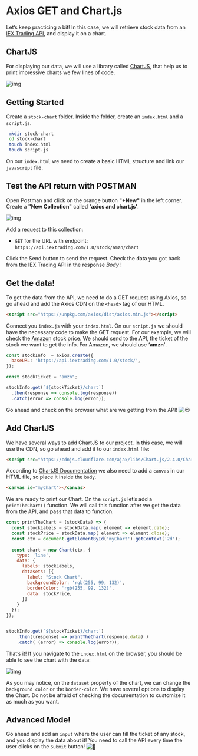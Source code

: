 # Axios GET and Chart.js



Let’s keep practicing a bit! In this case, we will retrieve stock data from an [IEX Trading API](https://iextrading.com/developer/), and display it on a chart.



## ChartJS

For displaying our data, we will use a library called [ChartJS](http://www.chartjs.org/), that help us to print impressive charts we few lines of code.

![img](https://user-images.githubusercontent.com/23629340/36738310-80b9bc08-1bdd-11e8-813e-fa6b05c9b4f9.png)



## Getting Started

Create a `stock-chart` folder. Inside the folder, create an `index.html` and a `script.js`.

```bash
 mkdir stock-chart
 cd stock-chart
 touch index.html
 touch script.js
```



On our `index.html` we need to create a basic HTML structure and link our `javascript` file.
<br>


## Test the API return with POSTMAN

Open Postman and click on the orange button **"+New"** in the left corner.  Create a **"New Collection"** called **'axios and chart.js'**.


![img](https://www.baeldung.com/wp-content/uploads/2019/02/postman-new-menu.png)


Add a request to this collection:

- `GET`  for the URL with endpoint: `https://api.iextrading.com/1.0/stock/amzn/chart`



Click the Send button to send the request. Check the data you got back from the IEX Trading API in the response *Body* !


## Get the data!

To get the data from the API, we need to do a GET request using Axios, so go ahead and add the Axios CDN on the `<head>` tag of our HTML.

```html
<script src="https://unpkg.com/axios/dist/axios.min.js"></script>
```





Connect you `index.js` with your `index.html`. On our `script.js` we should have the necessary code to make the GET request. For our example, we will check the [Amazon](http://materials.ironhack.com/s/S1ZB0nzpVVm) stock price. We should send to the API, the ticket of the stock we want to get the info. For Amazon, we should use **‘amzn’**.

```js
const stockInfo  = axios.create({
  baseURL: 'https://api.iextrading.com/1.0/stock/',
});

const stockTicket = "amzn";

stockInfo.get(`${stockTicket}/chart`)
  .then(response => console.log(response))
  .catch(error => console.log(error));
```

Go ahead and check on the browser what are we getting from the API! ![:wink:](http://materials.ironhack.com/build/emojify.js/dist/images/basic/wink.png)



## Add ChartJS



We have several ways to add ChartJS to our project. In this case, we will use the CDN, so go ahead and add it to our `index.html` file:

```html
<script src="https://cdnjs.cloudflare.com/ajax/libs/Chart.js/2.4.0/Chart.min.js"></script>
```





According to [ChartJS Documentation](http://www.chartjs.org/docs/latest/getting-started/) we also need to add a `canvas` in our HTML file, so place it inside the `body`.

```html
<canvas id="myChart"></canvas>
```





We are ready to print our Chart. On the `script.js` let’s add a `printTheChart()` function. We will call this function after we get the data from the API, and pass that data to function.

```js
const printTheChart = (stockData) => {
  const stockLabels = stockData.map( element => element.date);
  const stockPrice = stockData.map( element => element.close);
  const ctx = document.getElementById('myChart').getContext('2d');
  
  const chart = new Chart(ctx, {
    type: 'line',
    data: {
      labels: stockLabels,
      datasets: [{
        label: "Stock Chart",
        backgroundColor: 'rgb(255, 99, 132)',
        borderColor: 'rgb(255, 99, 132)',
        data: stockPrice,
      }]
    }
  });
});


stockInfo.get(`${stockTicket}/chart`)
    .then((response) => printTheChart(response.data) )
    .catch( (error) => console.log(error));
```





That’s it! If you navigate to the `index.html` on the browser, you should be able to see the chart with the data:

![img](https://user-images.githubusercontent.com/23629340/36739652-bdac988a-1be0-11e8-8cad-31ccc08d14d2.png)



As you may notice, on the `dataset` property of the chart, we can change the `background color` or the `border-color`. We have several options to display the Chart. Do not be afraid of checking the documentation to customize it as much as you want.





## Advanced Mode!

Go ahead and add an `input` where the user can fill the ticket of any stock, and you display the data about it! You need to call the API every time the user clicks on the `Submit` button! ![:muscle:](http://materials.ironhack.com/build/emojify.js/dist/images/basic/muscle.png)
